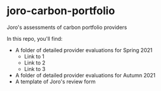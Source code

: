 # joro-carbon-portfolio
Joro's assessments of carbon portfolio providers

In this repo, you'll find:
* A folder of detailed provider evaluations for Spring 2021
    * Link to 1
    * Link to 2
    * Link to 3
* A folder of detailed provider evaluations for Autumn 2021
* A template of Joro's review form
